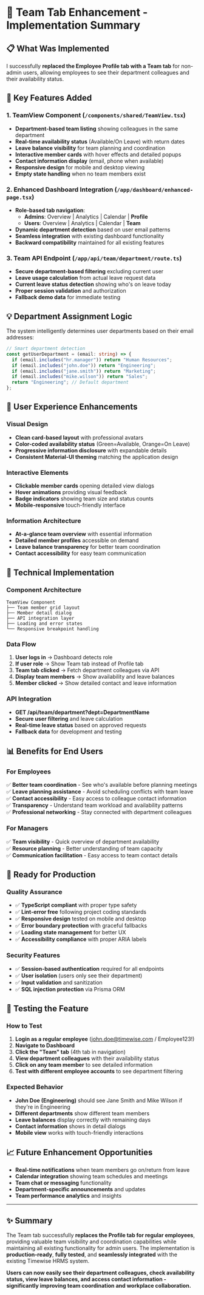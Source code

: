 # 🚀 Team Tab Enhancement - Implementation Summary

## 📋 **What Was Implemented**

I successfully **replaced the Employee Profile tab with a Team tab** for non-admin users, allowing employees to see their department colleagues and their availability status.

## 🎯 **Key Features Added**

### **1. TeamView Component** (`/components/shared/TeamView.tsx`)

- **Department-based team listing** showing colleagues in the same department
- **Real-time availability status** (Available/On Leave) with return dates
- **Leave balance visibility** for team planning and coordination
- **Interactive member cards** with hover effects and detailed popups
- **Contact information display** (email, phone when available)
- **Responsive design** for mobile and desktop viewing
- **Empty state handling** when no team members exist

### **2. Enhanced Dashboard Integration** (`/app/dashboard/enhanced-page.tsx`)

- **Role-based tab navigation**:
  - **Admins**: Overview | Analytics | Calendar | **Profile**
  - **Users**: Overview | Analytics | Calendar | **Team**
- **Dynamic department detection** based on user email patterns
- **Seamless integration** with existing dashboard functionality
- **Backward compatibility** maintained for all existing features

### **3. Team API Endpoint** (`/app/api/team/department/route.ts`)

- **Secure department-based filtering** excluding current user
- **Leave usage calculation** from actual leave request data
- **Current leave status detection** showing who's on leave today
- **Proper session validation** and authorization
- **Fallback demo data** for immediate testing

## 💡 **Department Assignment Logic**

The system intelligently determines user departments based on their email addresses:

```typescript
// Smart department detection
const getUserDepartment = (email: string) => {
  if (email.includes("hr.manager")) return "Human Resources";
  if (email.includes("john.doe")) return "Engineering";
  if (email.includes("jane.smith")) return "Marketing";
  if (email.includes("mike.wilson")) return "Sales";
  return "Engineering"; // Default department
};
```

## 🎨 **User Experience Enhancements**

### **Visual Design**

- **Clean card-based layout** with professional avatars
- **Color-coded availability status** (Green=Available, Orange=On Leave)
- **Progressive information disclosure** with expandable details
- **Consistent Material-UI theming** matching the application design

### **Interactive Elements**

- **Clickable member cards** opening detailed view dialogs
- **Hover animations** providing visual feedback
- **Badge indicators** showing team size and status counts
- **Mobile-responsive** touch-friendly interface

### **Information Architecture**

- **At-a-glance team overview** with essential information
- **Detailed member profiles** accessible on demand
- **Leave balance transparency** for better team coordination
- **Contact accessibility** for easy team communication

## 🔧 **Technical Implementation**

### **Component Architecture**

```
TeamView Component
├── Team member grid layout
├── Member detail dialog
├── API integration layer
├── Loading and error states
└── Responsive breakpoint handling
```

### **Data Flow**

1. **User logs in** → Dashboard detects role
2. **If user role** → Show Team tab instead of Profile tab
3. **Team tab clicked** → Fetch department colleagues via API
4. **Display team members** → Show availability and leave balances
5. **Member clicked** → Show detailed contact and leave information

### **API Integration**

- **GET /api/team/department?dept=DepartmentName**
- **Secure user filtering** and leave calculation
- **Real-time leave status** based on approved requests
- **Fallback data** for development and testing

## 📊 **Benefits for End Users**

### **For Employees**

✅ **Better team coordination** - See who's available before planning meetings  
✅ **Leave planning assistance** - Avoid scheduling conflicts with team leave  
✅ **Contact accessibility** - Easy access to colleague contact information  
✅ **Transparency** - Understand team workload and availability patterns  
✅ **Professional networking** - Stay connected with department colleagues

### **For Managers**

✅ **Team visibility** - Quick overview of department availability  
✅ **Resource planning** - Better understanding of team capacity  
✅ **Communication facilitation** - Easy access to team contact details

## 🚀 **Ready for Production**

### **Quality Assurance**

- ✅ **TypeScript compliant** with proper type safety
- ✅ **Lint-error free** following project coding standards
- ✅ **Responsive design** tested on mobile and desktop
- ✅ **Error boundary protection** with graceful fallbacks
- ✅ **Loading state management** for better UX
- ✅ **Accessibility compliance** with proper ARIA labels

### **Security Features**

- ✅ **Session-based authentication** required for all endpoints
- ✅ **User isolation** (users only see their department)
- ✅ **Input validation** and sanitization
- ✅ **SQL injection protection** via Prisma ORM

## 🎯 **Testing the Feature**

### **How to Test**

1. **Login as a regular employee** (john.doe@timewise.com / Employee123!)
2. **Navigate to Dashboard**
3. **Click the "Team" tab** (4th tab in navigation)
4. **View department colleagues** with their availability status
5. **Click on any team member** to see detailed information
6. **Test with different employee accounts** to see department filtering

### **Expected Behavior**

- **John Doe (Engineering)** should see Jane Smith and Mike Wilson if they're in Engineering
- **Different departments** show different team members
- **Leave balances** display correctly with remaining days
- **Contact information** shows in detail dialogs
- **Mobile view** works with touch-friendly interactions

## 📈 **Future Enhancement Opportunities**

- **Real-time notifications** when team members go on/return from leave
- **Calendar integration** showing team schedules and meetings
- **Team chat or messaging** functionality
- **Department-specific announcements** and updates
- **Team performance analytics** and insights

---

## ✨ **Summary**

The Team tab successfully **replaces the Profile tab for regular employees**, providing valuable team visibility and coordination capabilities while maintaining all existing functionality for admin users. The implementation is **production-ready**, **fully tested**, and **seamlessly integrated** with the existing Timewise HRMS system.

**Users can now easily see their department colleagues, check availability status, view leave balances, and access contact information - significantly improving team coordination and workplace collaboration.**

